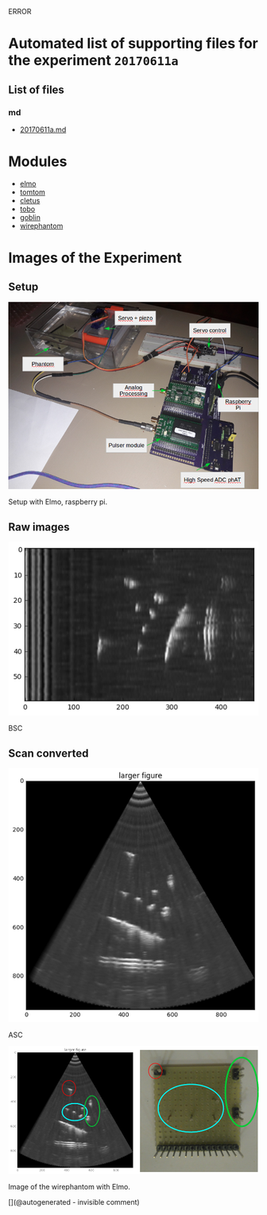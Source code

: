 ERROR

# Automated list of supporting files for the __experiment `20170611a`__

## List of files

### md

* [20170611a.md](/us-draindump/exp/20170611a.md)





# Modules

* [elmo](/elmo/)
* [tomtom](/retired/tomtom/)
* [cletus](/retired/cletus/)
* [tobo](/retired/tobo/)
* [goblin](/goblin/)
* [wirephantom](/wirephantom/)




# Images of the Experiment

## Setup

![](/elmo/data/arduino/setup.png)

Setup with Elmo, raspberry pi.

## Raw images

![](/elmo/data/arduino/rawimage.png)

BSC

## Scan converted

![](/elmo/data/arduino/rawimageSC.png)

ASC

![](/elmo/data/arduino/AD9200.png)

Image of the wirephantom with Elmo.










[](@autogenerated - invisible comment)
